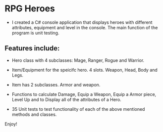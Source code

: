 # RPG Heroes

- I created a C# console application that displays heroes with different attributes, equipment and level in the console. The main function of the program is unit testing.

## Features include:

- Hero class with 4 subclasses: Mage, Ranger, Rogue and Warrior.

- Item/Equipment for the speicifc hero. 4 slots. Weapon, Head, Body and Legs.

- Item has 2 subclasses. Armor and weapon.

- Functions to calculate Damage, Equip a Weapon, Equip a Armor piece, Level Up and to Display all of the attributes of a Hero.

- 35 Unit tests to test functionality of each of the above mentioned methods and classes.

Enjoy!
